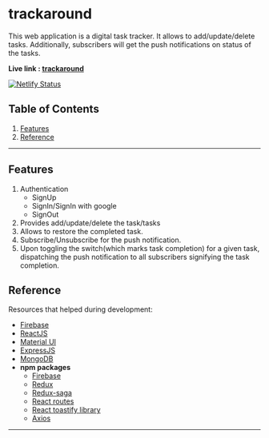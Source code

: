 # trackaround

This web application is a digital task tracker. It allows to add/update/delete tasks. Additionally, subscribers will get the push notifications on status of the tasks.

**Live link : [trackaround](https://trackaround.netlify.app/)**

[![Netlify Status](https://api.netlify.com/api/v1/badges/e31a5798-6d85-4cc7-a626-72f6f81d1636/deploy-status)](https://trackaround.netlify.app/)

## Table of Contents

1. [Features](#features)
2. [Reference](#reference)

---

## Features

1. Authentication
   - SignUp
   - SignIn/SignIn with google
   - SignOut
2. Provides add/update/delete the task/tasks
3. Allows to restore the completed task.
3. Subscribe/Unsubscribe for the push notification.
4. Upon toggling the switch(which marks task completion) for a given task, dispatching the push notification to all subscribers signifying the task completion.


## Reference

Resources that helped during development:

- [Firebase](https://firebase.google.com/)
- [ReactJS](https://reactjs.org/)
- [Material UI](https://mui.com/)
- [ExpressJS](https://expressjs.com/)
- [MongoDB](https://www.mongodb.com/atlas)
- **npm packages**
  - [Firebase](https://www.npmjs.com/package/firebase)
  - [Redux](https://www.npmjs.com/package/redux)
  - [Redux-saga](https://www.npmjs.com/package/redux-saga)
  - [React routes](https://www.npmjs.com/package/react-router-dom)
  - [React toastify library](https://www.npmjs.com/package/react-toastify)
  - [Axios](https://www.npmjs.com/package/axios)

---
